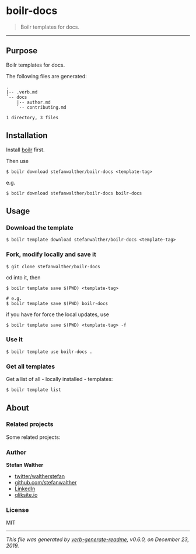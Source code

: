 # boilr-docs

> Boilr templates for docs.

---

## Purpose
Boilr templates for docs.

The following files are generated:

```
.
|-- .verb.md
`-- docs
    |-- author.md
    `-- contributing.md

1 directory, 3 files

```

## Installation
Install [boilr](https://github.com/tmrts/boilr) first. 

Then use 

```
$ boilr download stefanwalther/boilr-docs <template-tag>
```

e.g.
```
$ boilr download stefanwalther/boilr-docs boilr-docs
```

## Usage
### Download the template

```
$ boilr template download stefanwalther/boilr-docs <template-tag>
```

### Fork, modify locally and save it

```
$ git clone stefanwalther/boilr-docs
```

cd into it, then

```
$ boilr template save $(PWD) <template-tag>

# e.g. 
$ boilr template save $(PWD) boilr-docs
```

if you have for force the local updates, use

```
$ boilr template save $(PWD) <template-tag> -f
```

### Use it

```
$ boilr template use boilr-docs .
```

### Get all templates

Get a list of all - locally installed - templates:

```
$ boilr template list
```

## About

### Related projects
Some related projects:

 

### Author
**Stefan Walther**

* [twitter/waltherstefan](http://twitter.com/waltherstefan)  
* [github.com/stefanwalther](http://github.com/stefanwalther) 
* [LinkedIn](https://www.linkedin.com/in/stefanwalther/) 
* [qliksite.io](http://qliksite.io)

### License
MIT

***

_This file was generated by [verb-generate-readme](https://github.com/verbose/verb-generate-readme), v0.6.0, on December 23, 2019._

